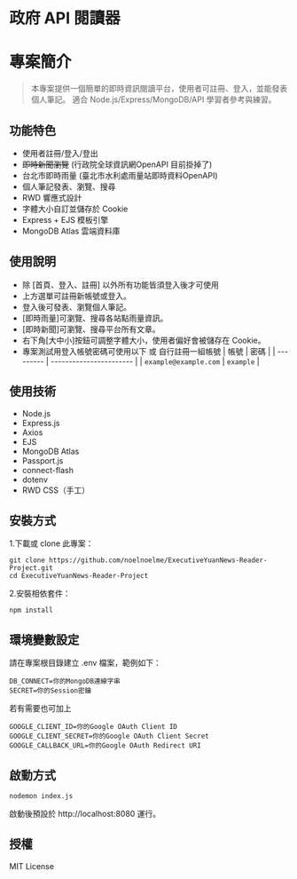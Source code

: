 # 政府 API 閱讀器

# 專案簡介

> 本專案提供一個簡單的即時資訊閱讀平台，使用者可註冊、登入，並能發表個人筆記。
> 適合 Node.js/Express/MongoDB/API 學習者參考與練習。

## 功能特色

- 使用者註冊/登入/登出
- ~~即時新聞瀏覽~~ (行政院全球資訊網OpenAPI 目前掛掉了)
- 台北市即時雨量 (臺北市水利處雨量站即時資料OpenAPI)
- 個人筆記發表、瀏覽、搜尋
- RWD 響應式設計
- 字體大小自訂並儲存於 Cookie
- Express + EJS 模板引擎
- MongoDB Atlas 雲端資料庫

## 使用說明

- 除 [首頁、登入、註冊] 以外所有功能皆須登入後才可使用
- 上方選單可註冊新帳號或登入。
- 登入後可發表、瀏覽個人筆記。
- [即時雨量]可瀏覽、搜尋各站點雨量資訊。
- [即時新聞]可瀏覽、搜尋平台所有文章。
- 右下角[大中小]按鈕可調整字體大小，使用者偏好會被儲存在 Cookie。
- 專案測試用登入帳號密碼可使用以下 或 自行註冊一組帳號
    | 帳號 | 密碼 |
    | --------- | ----------------------- |
    | `example@example.com` | `example` |

## 使用技術

- Node.js
- Express.js
- Axios
- EJS
- MongoDB Atlas
- Passport.js
- connect-flash
- dotenv
- RWD CSS（手工）


## 安裝方式

1.下載或 clone 此專案：

```
git clone https://github.com/noelnoelme/ExecutiveYuanNews-Reader-Project.git
cd ExecutiveYuanNews-Reader-Project
```

2.安裝相依套件：

```
npm install
```

## 環境變數設定

請在專案根目錄建立 .env 檔案，範例如下：

```
DB_CONNECT=你的MongoDB連線字串
SECRET=你的Session密鑰
```

若有需要也可加上

```
GOOGLE_CLIENT_ID=你的Google OAuth Client ID
GOOGLE_CLIENT_SECRET=你的Google OAuth Client Secret
GOOGLE_CALLBACK_URL=你的Google OAuth Redirect URI
```

## 啟動方式

```
nodemon index.js
```

啟動後預設於 http://localhost:8080 運行。

## 授權

MIT License

